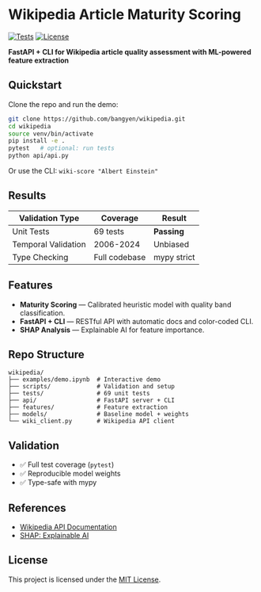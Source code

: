 # Wikipedia Article Maturity Scoring

[![Tests](https://img.shields.io/badge/tests-passing-brightgreen)](tests/)
[![License](https://img.shields.io/github/license/bangyen/wikipedia)](LICENSE)

**FastAPI + CLI for Wikipedia article quality assessment with ML-powered feature extraction**

[Evaluate Wikipedia article maturity using heuristic scoring and comprehensive feature analysis.]: #

## Quickstart

Clone the repo and run the demo:

```bash
git clone https://github.com/bangyen/wikipedia.git
cd wikipedia
source venv/bin/activate
pip install -e .
pytest   # optional: run tests
python api/api.py
```

Or use the CLI: `wiki-score "Albert Einstein"`

## Results

| Validation Type      | Coverage       | Result         |
|----------------------|----------------|----------------|
| Unit Tests           | 69 tests       | **Passing**    |
| Temporal Validation  | 2006-2024      | Unbiased       |
| Type Checking        | Full codebase  | mypy strict    |

## Features

- **Maturity Scoring** — Calibrated heuristic model with quality band classification.
- **FastAPI + CLI** — RESTful API with automatic docs and color-coded CLI.
- **SHAP Analysis** — Explainable AI for feature importance.

## Repo Structure

```plaintext
wikipedia/
├── examples/demo.ipynb  # Interactive demo
├── scripts/             # Validation and setup
├── tests/               # 69 unit tests
├── api/                 # FastAPI server + CLI
├── features/            # Feature extraction
├── models/              # Baseline model + weights
└── wiki_client.py       # Wikipedia API client
```

## Validation

- ✅ Full test coverage (`pytest`)
- ✅ Reproducible model weights
- ✅ Type-safe with mypy

## References

- [Wikipedia API Documentation](https://www.mediawiki.org/wiki/API:Main_page)
- [SHAP: Explainable AI](https://github.com/slundberg/shap)

## License

This project is licensed under the [MIT License](LICENSE).
